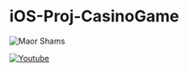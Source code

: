 # iOS-Proj-CasinoGame
![Maor Shams](https://github.com/MaorS/iOS-Proj-CasinoGame/blob/master/casino.gif?raw=true)


[![Youtube](http://i.imgur.com/HMdKFqT.png)](https://youtu.be/3dNqRTQk5zs")

